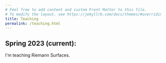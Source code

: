 ```yaml
---
# Feel free to add content and custom Front Matter to this file.
# To modify the layout, see https://jekyllrb.com/docs/themes/#overriding-theme-defaults
title: Teaching
permalink: /teaching.html
---
```


## Spring 2023 (current):

I'm teaching Riemann Surfaces.

